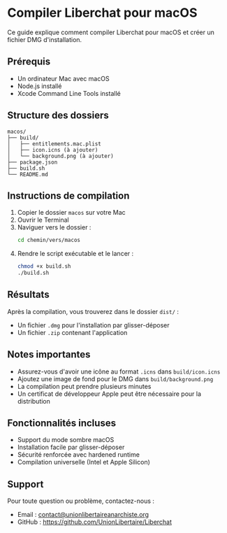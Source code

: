 # Compiler Liberchat pour macOS

Ce guide explique comment compiler Liberchat pour macOS et créer un fichier DMG d'installation.

## Prérequis

- Un ordinateur Mac avec macOS
- Node.js installé
- Xcode Command Line Tools installé

## Structure des dossiers

```
macos/
├── build/
│   ├── entitlements.mac.plist
│   ├── icon.icns (à ajouter)
│   └── background.png (à ajouter)
├── package.json
├── build.sh
└── README.md
```

## Instructions de compilation

1. Copier le dossier `macos` sur votre Mac
2. Ouvrir le Terminal
3. Naviguer vers le dossier :
   ```bash
   cd chemin/vers/macos
   ```
4. Rendre le script exécutable et le lancer :
   ```bash
   chmod +x build.sh
   ./build.sh
   ```

## Résultats

Après la compilation, vous trouverez dans le dossier `dist/` :
- Un fichier `.dmg` pour l'installation par glisser-déposer
- Un fichier `.zip` contenant l'application

## Notes importantes

- Assurez-vous d'avoir une icône au format `.icns` dans `build/icon.icns`
- Ajoutez une image de fond pour le DMG dans `build/background.png`
- La compilation peut prendre plusieurs minutes
- Un certificat de développeur Apple peut être nécessaire pour la distribution

## Fonctionnalités incluses

- Support du mode sombre macOS
- Installation facile par glisser-déposer
- Sécurité renforcée avec hardened runtime
- Compilation universelle (Intel et Apple Silicon)

## Support

Pour toute question ou problème, contactez-nous :
- Email : contact@unionlibertaireanarchiste.org
- GitHub : https://github.com/UnionLibertaire/Liberchat

